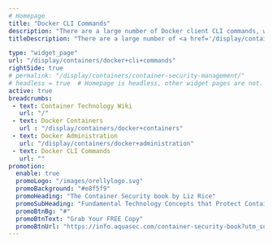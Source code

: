 ```yaml
---
# Homepage
title: "Docker CLI Commands"
description: "There are a large number of Docker client CLI commands, which provide information relating to various Docker objects on a given Docker host or Docker Swarm cluster. Generally, this output is provided in a tabular format. This page gathers resources about how the Docker CLI Work, CLI Tips and Tricks and basic Docker CLI commands."
titleDescription: "There are a large number of <a href='/display/containers/Docker+Containers'>Docker</a> client CLI commands, which provide information relating to various Docker objects on a given Docker host or <a href='/display/containers/Docker+Swarm+101'>Docker Swarm</a>m cluster. Generally, this output is provided in a tabular format. This page gathers resources about how the Docker CLI Work, CLI Tips and Tricks and basic Docker CLI commands." 

type: "widget_page"
url: "/display/containers/docker+cli+commands" 
rightSide: true 
# permalink: "/display/containers/container-security-management/"
# headless = true  # Homepage is headless, other widget pages are not.
active: true
breadcrumbs:
 - text: Container Technology Wiki
   url: "/"
 - text: Docker Containers
   url : "/display/containers/docker+containers"
 - text: Docker Administration
   url: "/display/containers/docker+administration"
 - text: Docker CLI Commands
   url: ""
promotion:
  enable: true
  promoLogo: "/images/orellylogo.svg"
  promoBackground: "#e8f5f9"
  promoHeading: "The Container Security book by Liz Rice"
  promoSubHeading: "Fundamental Technology Concepts that Protect Containerized Applications"
  promoBtnBg: "#"
  promoBtnText: "Grab Your FREE Copy"
  promoBtnUrl: "https://info.aquasec.com/container-security-book?utm_source=wiki"
---
```



